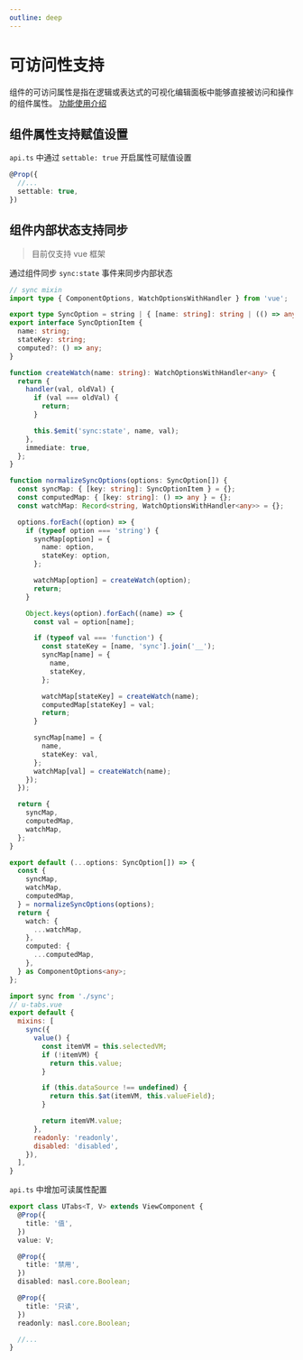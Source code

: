 ```yaml
---
outline: deep
---
```


# 可访问性支持 <Badge type="tip" text="^3.9.0" />

组件的可访问属性是指在逻辑或表达式的可视化编辑面板中能够直接被访问和操作的组件属性。 [功能使用介绍](https://community.codewave.163.com/CommunityParent/fileIndex?filePath=20.%E5%BA%94%E7%94%A8%E5%BC%80%E5%8F%91%2F10.%E9%A1%B5%E9%9D%A2%E8%AE%BE%E8%AE%A1%2F19.%E7%BB%84%E4%BB%B6%E5%8F%AF%E8%AE%BF%E9%97%AE%E5%B1%9E%E6%80%A7.md&version=3.10)

## 组件属性支持赋值设置

`api.ts` 中通过 `settable: true` 开启属性可赋值设置

```ts
@Prop({
  //...
  settable: true,
})
```

## 组件内部状态支持同步

> 目前仅支持 vue 框架

通过组件同步 `sync:state` 事件来同步内部状态

```ts
// sync mixin
import type { ComponentOptions, WatchOptionsWithHandler } from 'vue';

export type SyncOption = string | { [name: string]: string | (() => any) };
export interface SyncOptionItem {
  name: string;
  stateKey: string;
  computed?: () => any;
}

function createWatch(name: string): WatchOptionsWithHandler<any> {
  return {
    handler(val, oldVal) {
      if (val === oldVal) {
        return;
      }

      this.$emit('sync:state', name, val);
    },
    immediate: true,
  };
}

function normalizeSyncOptions(options: SyncOption[]) {
  const syncMap: { [key: string]: SyncOptionItem } = {};
  const computedMap: { [key: string]: () => any } = {};
  const watchMap: Record<string, WatchOptionsWithHandler<any>> = {};

  options.forEach((option) => {
    if (typeof option === 'string') {
      syncMap[option] = {
        name: option,
        stateKey: option,
      };

      watchMap[option] = createWatch(option);
      return;
    }

    Object.keys(option).forEach((name) => {
      const val = option[name];

      if (typeof val === 'function') {
        const stateKey = [name, 'sync'].join('__');
        syncMap[name] = {
          name,
          stateKey,
        };

        watchMap[stateKey] = createWatch(name);
        computedMap[stateKey] = val;
        return;
      }

      syncMap[name] = {
        name,
        stateKey: val,
      };
      watchMap[val] = createWatch(name);
    });
  });

  return {
    syncMap,
    computedMap,
    watchMap,
  };
}

export default (...options: SyncOption[]) => {
  const {
    syncMap,
    watchMap,
    computedMap,
  } = normalizeSyncOptions(options);
  return {
    watch: {
      ...watchMap,
    },
    computed: {
      ...computedMap,
    },
  } as ComponentOptions<any>;
};

```

```js
import sync from './sync';
// u-tabs.vue
export default {
  mixins: [
    sync({
      value() {
        const itemVM = this.selectedVM;
        if (!itemVM) {
          return this.value;
        }

        if (this.dataSource !== undefined) {
          return this.$at(itemVM, this.valueField);
        }

        return itemVM.value;
      },
      readonly: 'readonly',
      disabled: 'disabled',
    }),
  ],
}
```

`api.ts` 中增加可读属性配置

```ts
export class UTabs<T, V> extends ViewComponent {
  @Prop({
    title: '值',
  })
  value: V;

  @Prop({
    title: '禁用',
  })
  disabled: nasl.core.Boolean;

  @Prop({
    title: '只读',
  })
  readonly: nasl.core.Boolean;

  //...
}
```
